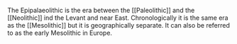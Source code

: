 The Epipalaeolithic is the era between the [[Paleolithic]] and the [[Neolithic]] ind the Levant and near East. Chronologically it is the same era as the [[Mesolithic]] but it is geographically separate. It can also be referred to as the early Mesolithic in Europe.